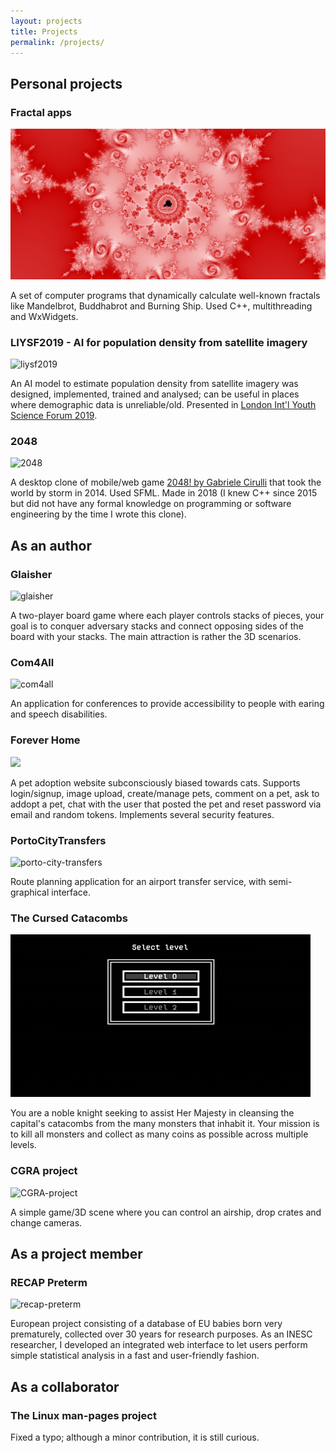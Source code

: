 ```yaml
---
layout: projects
title: Projects
permalink: /projects/
---
```


## Personal projects

<div class="project-gallery">
<article markdown="1"
onclick="location.href='{{ site.baseurl }}/projects/fractals'">

### Fractal apps

![mandelbrot-detail](https://raw.githubusercontent.com/dmfrodrigues/mandelbrot/master/media/img/media1.png)

A set of computer programs that dynamically calculate well-known fractals like Mandelbrot, Buddhabrot and Burning Ship. Used C++, multithreading and WxWidgets.
</article>

<article markdown="1">

### LIYSF2019 - AI for population density from satellite imagery

![liysf2019](https://i.imgur.com/0h53r0m.png)

An AI model to estimate population density from satellite imagery was designed, implemented, trained and analysed; can be useful in places where demographic data is unreliable/old. Presented in [London Int'l Youth Science Forum 2019](https://www.liysf.org.uk/).

</article>

<article markdown="1"
onclick="location.href='{{ site.baseurl }}/projects/2048'">

### 2048

![2048](https://i.imgur.com/F4oFukD.gif)

A desktop clone of mobile/web game [2048! by Gabriele Cirulli](https://github.com/gabrielecirulli/2048/) that took the world by storm in 2014. Used SFML. Made in 2018 (I knew C++ since 2015 but did not have any formal knowledge on programming or software engineering by the time I wrote this clone).
</article>
<article class="placeholder"></article>
</div>

## As an author

<div class="project-gallery">
<article markdown="1"
onclick="location.href='{{ site.baseurl }}/projects/glaisher'">

### Glaisher

![glaisher](https://i.imgur.com/MxQAUzl.jpg)

A two-player board game where each player controls stacks of pieces, your goal is to conquer adversary stacks and connect opposing sides of the board with your stacks. The main attraction is rather the 3D scenarios. 
</article>

<article markdown="1">

### Com4All

![com4all](https://i.imgur.com/TpVeevv.gif)

An application for conferences to provide accessibility to people with earing and speech disabilities.
</article>

<article markdown="1">

### Forever Home

![](https://i.imgur.com/MeCjBa8.png)

A pet adoption website subconsciously biased towards cats. Supports login/signup, image upload, create/manage pets, comment on a pet, ask to addopt a pet, chat with the user that posted the pet and reset password via email and random tokens. Implements several security features.
</article>

<article markdown="1">

### PortoCityTransfers

![porto-city-transfers](https://i.imgur.com/Y8ZJyr3.png)

Route planning application for an airport transfer service, with semi-graphical interface.
</article>

<article markdown="1">

### The Cursed Catacombs

![cursed-catacombs](https://raw.githubusercontent.com/dmfrodrigues/feup-lpoo-proj/master/docs/images/pacman-20200531-192912.gif)

You are a noble knight seeking to assist Her Majesty in cleansing the capital's catacombs from the many monsters that inhabit it. Your mission is to kill all monsters and collect as many coins as possible across multiple levels.
</article>

<article markdown="1"
onclick="location.href='{{ site.baseurl }}/projects/cgra'">

### CGRA project

![CGRA-project](https://raw.githubusercontent.com/dmfrodrigues/feup-cgra-proj/master/subs/screenshots/portefolio/proj-t6g06-1.png)

A simple game/3D scene where you can control an airship, drop crates and change cameras.

</article>
</div>

## As a project member

<div class="project-gallery">
<article markdown="1"
onclick="location.href='https://recap-preterm.eu'">

### RECAP Preterm

![recap-preterm](https://recap-preterm.eu/wp-content/themes/RECAPpreterm/images/rc_visual_hero_01.jpg)

European project consisting of a database of EU babies born very prematurely, collected over 30 years for research purposes.
As an INESC researcher, I developed an integrated web interface to let users perform simple statistical analysis in a fast and user-friendly fashion.


</article>
<article class="placeholder"></article>
</div>

## As a collaborator

<div class="project-gallery">
<article markdown="1"
onclick="location.href='https://man7.org/linux/man-pages/changelog.html#release_5.08'">

### The Linux man-pages project

Fixed a typo; although a minor contribution, it is still curious.
</article>
<article class="placeholder"></article>
</div>

